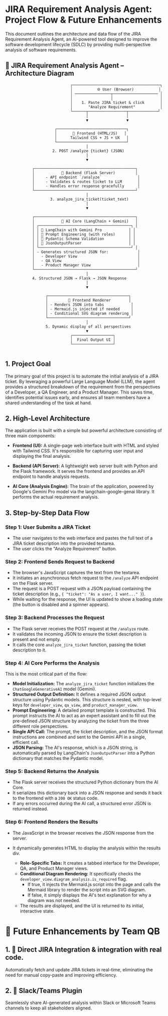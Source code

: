 # JIRA Requirement Analysis Agent: Project Flow & Future Enhancements

This document outlines the architecture and data flow of the JIRA Requirement Analysis Agent, an AI-powered tool designed to improve the software development lifecycle (SDLC) by providing multi-perspective analysis of software requirements.

## 📌 JIRA Requirement Analysis Agent – Architecture Diagram

```plaintext
                             ┌───────────────────────────────────────┐
                             │           🌐 User (Browser)           │
                             │ ────────────────┬──────────────────── │
                             │                 │                     │
                             │    1. Paste JIRA ticket & click       │
                             │       "Analyze Requirement"           │
                             └──────┬─────────────────┬─────────────┘
                                    │                 │
                                    ▼                 ▼

                      ┌───────────────────────────────┐
                      │       🌈 Frontend (HTML/JS)   │
                      │      Tailwind CSS + JS + UX   │
                      └───────────────────────────────┘
                                    │
                     2. POST /analyze {ticket} (JSON)
                                    │
                                    ▼

            ┌─────────────────────────────────────────────┐
            │            🚀 Backend (Flask Server)         │
            │     - API endpoint `/analyze`                │
            │     - Validates & routes ticket to LLM       │
            │     - Handles error response gracefully      │
            └─────────────────────────────────────────────┘
                                    │
                    3. analyze_jira_ticket(ticket_text)
                                    │
                                    ▼

            ┌─────────────────────────────────────────────┐
            │            🧠 AI Core (LangChain + Gemini)   │
            │ ┌─────────────────────────────────────────┐ │
            │ │ 🔹 LangChain with Gemini Pro            │ │
            │ │ 🔹 Prompt Engineering (with roles)      │ │
            │ │ 🔹 Pydantic Schema Validation           │ │
            │ │ 🔹 JsonOutputParser                     │ │
            │ └─────────────────────────────────────────┘ │
            │ - Generates structured JSON for:             │
            │   - Developer View                           │
            │   - QA View                                  │
            │   - Product Manager View                     │
            └─────────────────────────────────────────────┘
                                    │
            4. Structured JSON → Flask → JSON Response
                                    │
                                    ▼

                  ┌────────────────────────────────────┐
                  │         🌈 Frontend Renderer        │
                  │ - Renders JSON into tabs            │
                  │ - Mermaid.js injected if needed     │
                  │ - Conditional SVG diagram rendering │
                  └────────────────────────────────────┘
                                    │
                  5. Dynamic display of all perspectives
                                    ▼
                             ┌──────────────────┐
                             │  Final Output UI │
                             └──────────────────┘
                             

```

## 1. Project Goal

The primary goal of this project is to automate the initial analysis of a JIRA ticket. By leveraging a powerful Large Language Model (LLM), the agent provides a structured breakdown of the requirement from the perspectives of a Developer, a QA Engineer, and a Product Manager. This saves time, identifies potential issues early, and ensures all team members have a shared understanding of the task at hand.

## 2. High-Level Architecture

The application is built with a simple but powerful architecture consisting of three main components:

- **Frontend (UI):** A single-page web interface built with HTML and styled with Tailwind CSS. It's responsible for capturing user input and displaying the final analysis.

- **Backend (API Server):** A lightweight web server built with Python and the Flask framework. It serves the frontend and provides an API endpoint to handle analysis requests.

- **AI Core (Analysis Engine):** The brain of the application, powered by Google's Gemini Pro model via the langchain-google-genai library. It performs the actual requirement analysis.

## 3. Step-by-Step Data Flow

### Step 1: User Submits a JIRA Ticket

- The user navigates to the web interface and pastes the full text of a JIRA ticket description into the provided textarea.
- The user clicks the "Analyze Requirement" button.

### Step 2: Frontend Sends Request to Backend

- The browser's JavaScript captures the text from the textarea.
- It initiates an asynchronous fetch request to the `/analyze` API endpoint on the Flask server.
- The request is a POST request with a JSON payload containing the ticket description (e.g., `{ "ticket": "As a user, I want..." }`).
- While waiting for the response, the UI is updated to show a loading state (the button is disabled and a spinner appears).

### Step 3: Backend Processes the Request

- The Flask server receives the POST request at the `/analyze` route.
- It validates the incoming JSON to ensure the ticket description is present and not empty.
- It calls the core `analyze_jira_ticket` function, passing the ticket description to it.

### Step 4: AI Core Performs the Analysis

This is the most critical part of the flow:

- **Model Initialization:** The `analyze_jira_ticket` function initializes the `ChatGoogleGenerativeAI` model (Gemini).
- **Structured Output Definition:** It defines a required JSON output structure using Pydantic models. This structure is nested, with top-level keys for `developer_view`, `qa_view`, and `product_manager_view`.
- **Prompt Engineering:** A detailed prompt template is constructed. This prompt instructs the AI to act as an expert assistant and to fill out the pre-defined JSON structure by analyzing the ticket from the three different role perspectives.
- **Single API Call:** The prompt, the ticket description, and the JSON format instructions are combined and sent to the Gemini API in a single, efficient call.
- **JSON Parsing:** The AI's response, which is a JSON string, is automatically parsed by LangChain's `JsonOutputParser` into a Python dictionary that matches the Pydantic model.

### Step 5: Backend Returns the Analysis

- The Flask server receives the structured Python dictionary from the AI Core.
- It serializes this dictionary back into a JSON response and sends it back to the frontend with a `200 OK` status code.
- If any errors occurred during the AI call, a structured error JSON is returned instead.

### Step 6: Frontend Renders the Results

- The JavaScript in the browser receives the JSON response from the server.
- It dynamically generates HTML to display the analysis within the results div.

    - **Role-Specific Tabs:** It creates a tabbed interface for the Developer, QA, and Product Manager views.
    - **Conditional Diagram Rendering:** It specifically checks the `developer_view.diagram_analysis.is_required` flag.
        - If true, it injects the Mermaid.js script into the page and calls the Mermaid library to render the script into an SVG diagram.
        - If false, it simply displays the AI's text explanation for why a diagram was not needed.
    - The results are displayed, and the UI is returned to its initial, interactive state.

# 🚀 Future Enhancements by Team QB

## 1. 🔄 Direct JIRA Integration & integration with real code.
Automatically fetch and update JIRA tickets in real-time, eliminating the need for manual copy-paste and improving efficiency.

## 2. 💬 Slack/Teams Plugin
Seamlessly share AI-generated analysis within Slack or Microsoft Teams channels to keep all stakeholders aligned.
